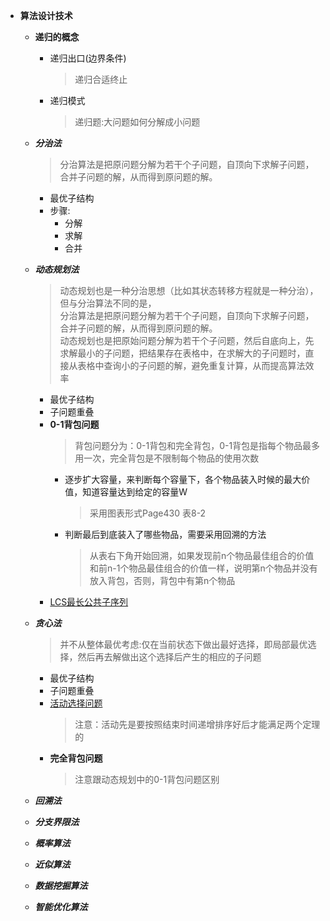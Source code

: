   + **算法设计技术**
    + **递归的概念**
      + 递归出口(边界条件)
        > 递归合适终止
      + 递归模式
        > 递归题:大问题如何分解成小问题
    + ***分治法***
      > 分治算法是把原问题分解为若干个子问题，自顶向下求解子问题，合并子问题的解，从而得到原问题的解。
      + 最优子结构
      + 步骤:
        + 分解
        + 求解
        + 合并
    + ***动态规划法***
      > 动态规划也是一种分治思想（比如其状态转移方程就是一种分治），但与分治算法不同的是，<br>
        分治算法是把原问题分解为若干个子问题，自顶向下求解子问题，合并子问题的解，从而得到原问题的解。<br>
        动态规划也是把原始问题分解为若干个子问题，然后自底向上，先求解最小的子问题，把结果存在表格中，在求解大的子问题时，直接从表格中查询小的子问题的解，避免重复计算，从而提高算法效率
      + 最优子结构
      + 子问题重叠
      + **0-1背包问题**
        > 背包问题分为：0-1背包和完全背包，0-1背包是指每个物品最多用一次，完全背包是不限制每个物品的使用次数
        + 逐步扩大容量，来判断每个容量下，各个物品装入时候的最大价值，知道容量达到给定的容量W
          > 采用图表形式Page430 表8-2
        + 判断最后到底装入了哪些物品，需要采用回溯的方法
          > 从表右下角开始回溯，如果发现前n个物品最佳组合的价值和前n-1个物品最佳组合的价值一样，说明第n个物品并没有放入背包，否则，背包中有第n个物品
      + [LCS最长公共子序列](https://www.bilibili.com/video/av7134874/?p=42)
    + ***贪心法***
      > 并不从整体最优考虑:仅在当前状态下做出最好选择，即局部最优选择，然后再去解做出这个选择后产生的相应的子问题
      + 最优子结构
      + 子问题重叠
      + [活动选择问题](https://blog.csdn.net/cyp331203/article/details/43199963)
        > 注意：活动先是要按照结束时间递增排序好后才能满足两个定理的
      + **完全背包问题**
        > 注意跟动态规划中的0-1背包问题区别
    + ***回溯法***
    
    + ***分支界限法***
    
    + ***概率算法***
    
    + ***近似算法***
    + ***数据挖掘算法***
    + ***智能优化算法***
